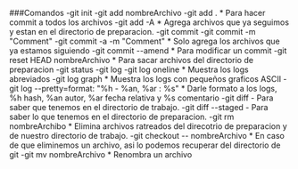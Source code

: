 ###Comandos
-git init
-git add nombreArchivo
-git add . * Para hacer commit a todos los archivos
-git add -A * Agrega archivos que ya seguimos y estan en el directorio de   preparacion.
-git commit
-git commit -m "Comment"
-git commit -a -m "Comment" * Solo agrega los archivos que ya estamos       siguiendo
-git commit --amend * Para modificar un commit
-git reset HEAD nombreArchivo * Para sacar archivos del directorio de       preparacion
-git status
-git log
-git log oneline * Muestra los logs abreviados
-git log graph * Muestra los logs con pequeños graficos ASCII
-git log --pretty=format: "%h - %an, %ar : %s" * Darle formato a los logs,  %h hash, %an autor, %ar fecha relativa y %s comentario
-git diff - Para saber que tenemos en el directorio de trabajo.
-git diff --staged - Para saber lo que tenemos en el directorio de          preparacion.
-git rm nombreArchibo * Elimina archivos ratreados del direcotrio de        preparacion y de nuestro directorio de trabajo.
-git checkout -- nombreArchivo * En caso de que eliminemos un archivo, asi lo podemos recuperar del directorio de git
-git mv nombreArchivo * Renombra un archivo